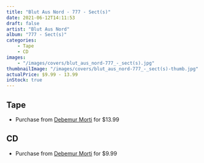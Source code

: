 ```yaml
---
title: "Blut Aus Nord - 777 - Sect(s)"
date: 2021-06-12T14:11:53
draft: false
artist: "Blut Aus Nord"
album: "777 - Sect(s)"
categories:
    - Tape
    - CD
images:
    - "/images/covers/blut_aus_nord-777_-_sect(s).jpg"
thumbnailImage: "/images/covers/blut_aus_nord-777_-_sect(s)-thumb.jpg"
actualPrice: $9.99 - 13.99
inStock: true
---
```


## Tape
* Purchase from [Debemur Morti](https://debemurmorti.aisamerch.com/item/99604) for $13.99
## CD
* Purchase from [Debemur Morti](https://debemurmorti.aisamerch.com/item/74839) for $9.99
